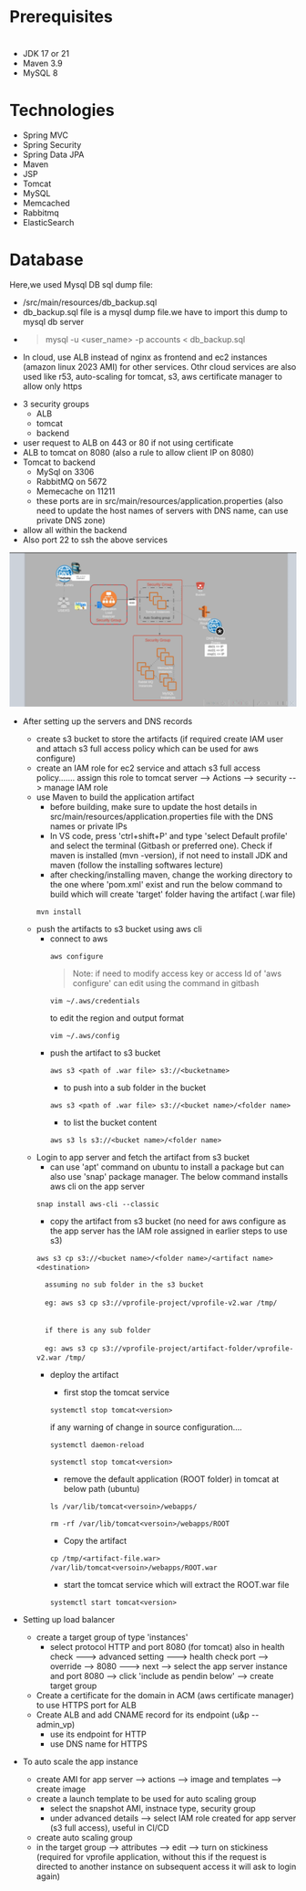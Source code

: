 # Prerequisites
#
- JDK 17 or 21
- Maven 3.9
- MySQL 8

# Technologies 
- Spring MVC
- Spring Security
- Spring Data JPA
- Maven
- JSP
- Tomcat
- MySQL
- Memcached
- Rabbitmq
- ElasticSearch
# Database
Here,we used Mysql DB 
sql dump file:
- /src/main/resources/db_backup.sql
- db_backup.sql file is a mysql dump file.we have to import this dump to mysql db server
- > mysql -u <user_name> -p accounts < db_backup.sql


* In cloud, use ALB instead of nginx as frontend and ec2 instances (amazon linux 2023 AMI) for other services. Othr cloud services are also used like r53, auto-scaling for tomcat, s3, aws certificate manager to allow only https 

- 3 security groups
    * ALB
    * tomcat
    * backend
- user request to ALB on 443 or 80 if not using certificate
- ALB to tomcat on 8080 (also a rule to allow client IP on 8080)
- Tomcat to backend
    * MySql on 3306
    * RabbitMQ on 5672
    * Memecache on 11211
    * these ports are in src/main/resources/application.properties (also need to update the host names of servers with DNS name, can use private DNS zone)
- allow all within the backend
- Also port 22 to ssh the above services

![alt text](aws-arch.png)


* After setting up the servers and DNS records
    - create s3 bucket to store the artifacts (if required create IAM user and attach s3 full access policy which can be used for aws configure)
    - create an IAM role for ec2 service and attach s3 full access policy....... assign this role to tomcat server --> Actions --> security --> manage IAM role
    - use Maven to build the application artifact
        * before building, make sure to update the host details in src/main/resources/application.properties file with the DNS names or private IPs
        * In VS code, press 'ctrl+shift+P' and type 'select Default profile' and select the terminal (Gitbash or preferred one). Check if maven is installed (mvn -version), if not need to install JDK and maven (follow the installing softwares lecture)
        * after checking/installing maven, change the working directory to the one where 'pom.xml' exist and run the below command to build which will create 'target' folder having the artifact (.war file) 
        ```
        mvn install
        ```
    - push the artifacts to s3 bucket using aws cli
        * connect to aws
            ```
            aws configure
            ```
            > Note: if need to modify access key or access Id of 'aws configure' can edit using the command in gitbash
            ```
            vim ~/.aws/credentials
            ```
            to edit the region and output format
            ```
            vim ~/.aws/config
            ```
        * push the artifact to s3 bucket
            ```
            aws s3 <path of .war file> s3://<bucketname>
            ```
            - to push into a sub folder in the bucket
            ```
            aws s3 <path of .war file> s3://<bucket name>/<folder name>
            ```
            - to list the bucket content
            ```
            aws s3 ls s3://<bucket name>/<folder name>
            ```
    - Login to app server and fetch the artifact from s3 bucket
        * can use 'apt' command on ubuntu to install a package but can also use 'snap' package manager. The below command installs aws cli on the app server
        ```
        snap install aws-cli --classic
        ```
        * copy the artifact from s3 bucket (no need for aws configure as the app server has the IAM role assigned in earlier steps to use s3)
        ```
        aws s3 cp s3://<bucket name>/<folder name>/<artifact name> <destination>
        ```
            assuming no sub folder in the s3 bucket

            eg: aws s3 cp s3://vprofile-project/vprofile-v2.war /tmp/


            if there is any sub folder

            eg: aws s3 cp s3://vprofile-project/artifact-folder/vprofile-v2.war /tmp/
        
        * deploy the artifact
            - first stop the tomcat service
            ```
            systemctl stop tomcat<version>
            ```
            if any warning of change in source configuration....
            ```
            systemctl daemon-reload
            ```
            ```
           systemctl stop tomcat<version>
           ```
           - remove the default application (ROOT folder) in tomcat at below path (ubuntu)

           ```
           ls /var/lib/tomcat<versoin>/webapps/
           ```    
           ```
           rm -rf /var/lib/tomcat<versoin>/webapps/ROOT
           ```

           - Copy the artifact 
           ```
           cp /tmp/<artifact-file.war> /var/lib/tomcat<versoin>/webapps/ROOT.war
           ```

           - start the tomcat service which will extract the ROOT.war file
           ```
           systemctl start tomcat<version>
           ```

* Setting up load balancer
    - create a target group of type 'instances'
        * select protocol HTTP and port 8080 (for tomcat) also in health check ---> advanced setting ---> health check port --> override --> 8080 ---> next --> select the app server instance and port 8080 --> click 'include as pendin below' --> create target group
    - Create a certificate for the domain in ACM (aws certificate manager) to use HTTPS port for ALB
    - Create ALB and add CNAME record for its endpoint (u&p -- admin_vp)
        * use its endpoint for HTTP
        * use DNS name for HTTPS

* To auto scale the app instance
    - create AMI for app server --> actions --> image and templates --> create image
    - create a launch template to be used for auto scaling group
        * select the snapshot AMI, instnace type, security group
        * under advanced details --> select IAM role created for app server (s3 full access), useful in CI/CD
    - create auto scaling group
    - in the target group --> attributes --> edit --> turn on stickiness (required for vprofile application, without this if the request is directed to another instance on subsequent access it will ask to login again)


